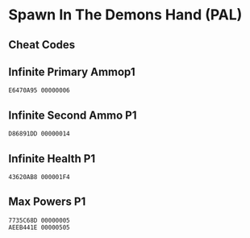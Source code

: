 # Spawn In The Demons Hand (PAL)

## Cheat Codes

## Infinite Primary Ammop1

```
E6470A95 00000006

```

## Infinite Second Ammo P1

```
D86891DD 00000014

```

## Infinite Health P1

```
43620AB8 000001F4

```

## Max Powers P1

```
7735C68D 00000005
AEEB441E 00000505

```

